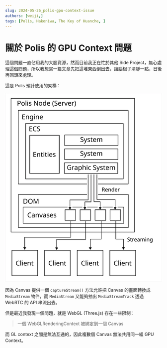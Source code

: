 ```yaml
---
slug: 2024-05-26_polis-gpu-context-issue
authors: [weiji,]
tags: [Polis, Hakoniwa, The Key of Huanche, ]
--- 
```


# 關於 Polis 的 GPU Context 問題

<head>
  <meta property="og:image" content="https://raw.githubusercontent.com/FlySkyPie/flyskypie.github.io/main/blog/2024-05-26_polis-gpu-context-issue/img/01_architecture.webp" />
</head>

這個問題一直佔用我的大腦資源，然而目前我正在忙於其他 Side Project，無心處理這個問題，所以我想寫一篇文章先把這堆東西倒出去，讓腦根子清靜一點，日後再回頭來處理。

這是 Polis 預計使用的架構：

![](img/01_architecture.webp)

因為 Canvas 提供一個 `captureStream()` 方法允許把 Canvas 的畫面轉換成 `MediaStream` 物件，而 `MediaStream`  又能夠抽出 `MediaStreamTrack` 透過 WebRTC 的 API 串流出去。

但是最近我發現一個問題，就是 WebGL (Three.js) 存在一些限制：

> 一個 WebGLRenderingContext 被綁定到一個 Canvas

而 GL context 之間是無法互通的，因此複數個 Canvas 無法共用同一組 GPU Context。
